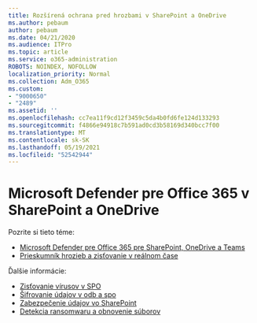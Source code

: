 ```yaml
---
title: Rozšírená ochrana pred hrozbami v SharePoint a OneDrive
ms.author: pebaum
author: pebaum
ms.date: 04/21/2020
ms.audience: ITPro
ms.topic: article
ms.service: o365-administration
ROBOTS: NOINDEX, NOFOLLOW
localization_priority: Normal
ms.collection: Adm_O365
ms.custom:
- "9000650"
- "2489"
ms.assetid: ''
ms.openlocfilehash: cc7ea11f9cd12f3459c5da4b0fd6fe124d133293
ms.sourcegitcommit: f4866e94918c7b591ad0cd3b58169d340bcc7f00
ms.translationtype: MT
ms.contentlocale: sk-SK
ms.lasthandoff: 05/19/2021
ms.locfileid: "52542944"
---
```

# <a name="microsoft-defender-for-office-365-in-sharepoint-and-onedrive"></a>Microsoft Defender pre Office 365 v SharePoint a OneDrive

Pozrite si tieto téme:
- [Microsoft Defender pre Office 365 pre SharePoint, OneDrive a Teams](/microsoft-365/security/office-365-security/atp-for-spo-odb-and-teams)
- [Prieskumník hrozieb a zisťovanie v reálnom čase](/microsoft-365/security/office-365-security/threat-explorer-views)


Ďalšie informácie:

- [Zisťovanie vírusov v SPO](/microsoft-365/security/office-365-security/virus-detection-in-spo)</br>
- [Šifrovanie údajov v odb a spo](/microsoft-365/compliance/data-encryption-in-odb-and-spo)</br>
- [Zabezpečenie údajov vo SharePoint](/sharepoint/safeguarding-your-data)</br>
- [Detekcia ransomwaru a obnovenie súborov](https://support.office.com/article/Ransomware-detection-and-recovering-your-files-0d90ec50-6bfd-40f4-acc7-b8c12c73637f)